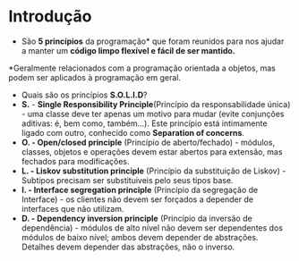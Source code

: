 # Introdução

* São **5 princípios** da programação\* que foram reunidos para nos ajudar a manter um **código limpo flexível e fácil de ser mantido.**

\*Geralmente relacionados com a programação orientada a objetos, mas podem ser aplicados à programação em geral.

* Quais são os princípios **S.O.L.I.D**?
* **S.** - **Single Responsibility Principle**(Princípio da responsabilidade única) - uma classe deve ter apenas um motivo para mudar (evite conjunções aditivas: é, bem como, também...). Este princípio está intimamente ligado com outro, conhecido como **Separation of concerns**.
* **O. - Open/closed principle** (Princípio de aberto/fechado) - módulos, classes, objetos e operações devem estar abertos para extensão, mas fechados para modificações.
* **L. - Liskov substitution principle** (Princípio da substituição de Liskov) - Subtipos precisam ser substituiveis pelo seus tipos base.
* **I. - Interface segregation principle** (Princípio da segregação de Interface) - os clientes não devem ser forçados a depender de interfaces que não utilizam.
* **D. - Dependency inversion principle** (Princípio da inversão de dependência) - módulos de alto nível não devem ser dependentes dos módulos de baixo nível; ambos devem depender de abstrações. Detalhes devem depender das abstrações, não o inverso.

